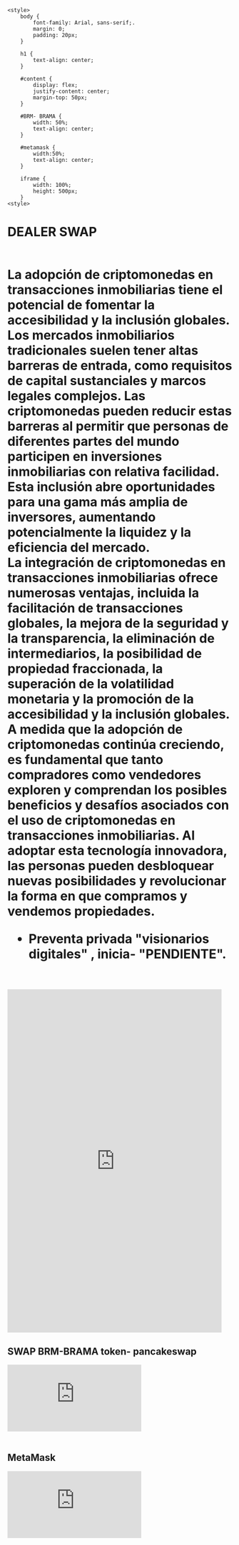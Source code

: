 <html>
<head>
	
	<style>
		body {
			font-family: Arial, sans-serif;.
			margin: 0;
			padding: 20px;
		}

		h1 {
			text-align: center;
		}

		#content {
			display: flex;
			justify-content: center;
			margin-top: 50px;
		}

		#BRM- BRAMA {
			width: 50%;
			text-align: center;
		}
		
		#metamask {
			width:50%;
			text-align: center;
		}

		iframe {
			width: 100%;
			height: 500px;
		}
	<style>
<h1>
	<p class="oval-shadow">DEALER SWAP</p>
<Br>
La adopción de criptomonedas en transacciones inmobiliarias tiene el potencial de fomentar la accesibilidad y la inclusión globales. Los mercados inmobiliarios tradicionales suelen tener altas barreras de entrada, como requisitos de capital sustanciales y marcos legales complejos. Las criptomonedas pueden reducir estas barreras al permitir que personas de diferentes partes del mundo participen en inversiones inmobiliarias con relativa facilidad. Esta inclusión abre oportunidades para una gama más amplia de inversores, aumentando potencialmente la liquidez y la eficiencia del mercado.
<Br>
La integración de criptomonedas en transacciones inmobiliarias ofrece numerosas ventajas, incluida la facilitación de transacciones globales, la mejora de la seguridad y la transparencia, la eliminación de intermediarios, la posibilidad de propiedad fraccionada, la superación de la volatilidad monetaria y la promoción de la accesibilidad y la inclusión globales. A medida que la adopción de criptomonedas continúa creciendo, es fundamental que tanto compradores como vendedores exploren y comprendan los posibles beneficios y desafíos asociados con el uso de criptomonedas en transacciones inmobiliarias. Al adoptar esta tecnología innovadora, las personas pueden desbloquear nuevas posibilidades y revolucionar la forma en que compramos y vendemos propiedades.

- Preventa privada "visionarios digitales" , inicia- "PENDIENTE".

<br>
  <iframe width=480 height="770" frameBorder="0" scrolling="no" src="https://coinbrain.com/coins/bnb-0x2a771f074916b87f70c5371d1fb32a397e5680f4/lite?theme=light&padding=16&currency=USD"></iframe>
			
</h1>
	<div id="content">
		<div id="BRM-BRAMA">
			<h2> SWAP BRM-BRAMA token- pancakeswap </h2>
			<iframe src="https://pancakeswap.finance/swap?outputCurrency=0x2a771F074916b87F70C5371d1FB32A397e5680f4&inputCurrency=0x55d398326f99059fF775485246999027B3197955" frameborder="0"></iframe>
		</div>
	</div>
		<br>
		<div id="metamask">
			<h2>MetaMask</h2>
			<iframe src="https://metamask.io" frameborder="0"></iframe>
   </div>
		
		
  
	

	
		

		
		
